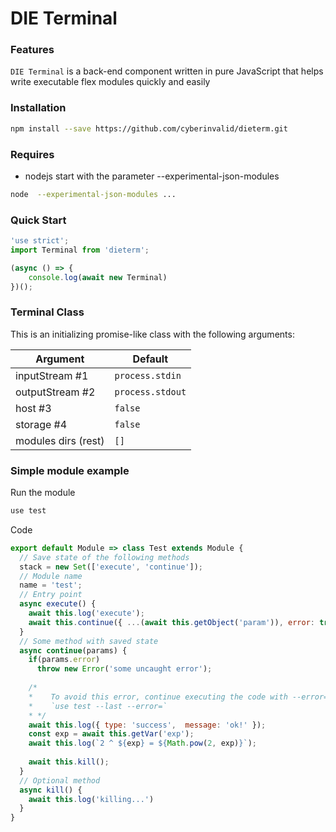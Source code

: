 # DIE Terminal

### Features

`DIE Terminal` is a back-end component written in pure JavaScript that helps write executable flex modules quickly and easily

### Installation

```bash
npm install --save https://github.com/cyberinvalid/dieterm.git
```

### Requires

- nodejs start with the parameter  --experimental-json-modules

```bash
node  --experimental-json-modules ...
```

### Quick Start
```javascript
'use strict';
import Terminal from 'dieterm';

(async () => { 
    console.log(await new Terminal) 
})();
```
### Terminal Class

This is an initializing promise-like class with the following arguments:

| Argument | Default |
| ------ | ------ |
| inputStream #1 | `process.stdin` |
| outputStream #2 | `process.stdout` |
| host #3 | `false` |
| storage #4 | `false` |
| modules dirs (rest) | `[]` |

### Simple module example

Run the module
```bash
use test
```

Code

```javascript
export default Module => class Test extends Module {
  // Save state of the following methods
  stack = new Set(['execute', 'continue']);
  // Module name
  name = 'test';
  // Entry point
  async execute() {
    await this.log('execute');
    await this.continue({ ...(await this.getObject('param')), error: true });
  }
  // Some method with saved state
  async continue(params) {
    if(params.error)
      throw new Error('some uncaught error');
        
    /*
    *    To avoid this error, continue executing the code with --error=
    *    `use test --last --error=`
    * */
    await this.log({ type: 'success',  message: 'ok!' });
    const exp = await this.getVar('exp');
    await this.log(`2 ^ ${exp} = ${Math.pow(2, exp)}`);
    
    await this.kill();
  }
  // Optional method
  async kill() {
    await this.log('killing...')
  }
}
```